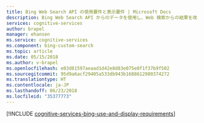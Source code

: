 ```yaml
---
title: Bing Web Search API の使用要件と表示要件 | Microsoft Docs
description: Bing Web Search API からのデータを使用し、Web 検索からの結果を改善します。
services: cognitive-services
author: brapel
manager: ehansen
ms.service: cognitive-services
ms.component: bing-custom-search
ms.topic: article
ms.date: 05/15/2018
ms.author: v-brapel
ms.openlocfilehash: e03d81597aeaad1d42e8d83e075e0f1f37b9f502
ms.sourcegitcommit: 95d9a6acf29405a533db943b1688612980374272
ms.translationtype: HT
ms.contentlocale: ja-JP
ms.lasthandoff: 06/23/2018
ms.locfileid: "35377773"
---
```

[!INCLUDE [cognitive-services-bing-use-and-display-requirements](../../../includes/cognitive-services-bing-use-and-display-requirements.md)]